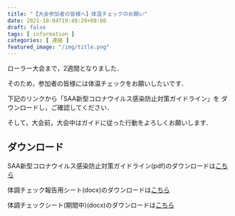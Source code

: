 ```yaml
---
title: "【大会参加者の皆様へ】体温チェックのお願い"
date: 2021-10-04T19:49:29+09:00
draft: false
tags: [ information ]
categories: [ 連絡 ]
featured_image: "/img/title.png"
---
```


ローラー大会まで，2週間となりました．

そのため，参加者の皆様には体温チェックをお願いしたいです．

下記のリンクから「SAA新型コロナウイルス感染防止対策ガイドライン」を
ダウンロードし，ご確認してください．

そして，大会前，大会中はガイドに従った行動をよろしくお願いします．
## ダウンロード
SAA新型コロナウイルス感染防止対策ガイドライン(pdf)のダウンロードは[こちら](https://drive.google.com/uc?export=download&id=1mKcMKM93wXl2nBhfO0rdrx53UhKpztnx "ダウンロード (Google Drive)")

体調チェック報告用シート(docx)のダウンロードは[こちら](https://drive.google.com/uc?export=download&id=1XpBKJSsia2O12HWIxGczRgg9ovJq0rcl "ダウンロード (Google Drive)")

体調チェックシート(期間中)(docx)のダウンロードは[こちら](https://drive.google.com/uc?export=download&id=112448461807529658033 "ダウンロード (Google Drive)")

